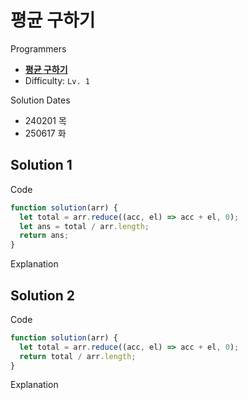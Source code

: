 # 평균 구하기

Programmers

- **[평균 구하기](https://school.programmers.co.kr/learn/courses/30/lessons/12944)**
- Difficulty: `Lv. 1`

Solution Dates

- 240201 목
- 250617 화

## Solution 1

Code

```javascript
function solution(arr) {
  let total = arr.reduce((acc, el) => acc + el, 0);
  let ans = total / arr.length;
  return ans;
}
```

Explanation

## Solution 2

Code

```javascript
function solution(arr) {
  let total = arr.reduce((acc, el) => acc + el, 0);
  return total / arr.length;
}
```

Explanation
